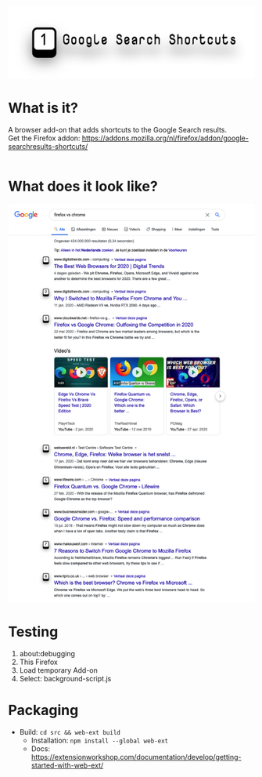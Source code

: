 <img src="Google Search Shortcuts logo.png">

# What is it?
A browser add-on that adds shortcuts to the Google Search results.<br>
Get the Firefox addon: <a href="https://addons.mozilla.org/nl/firefox/addon/google-searchresults-shortcuts/">https://addons.mozilla.org/nl/firefox/addon/google-searchresults-shortcuts/</a>
<br><br>

# What does it look like?
<img src="Google Search Shortcuts screenshot.png">

# Testing
1. about:debugging
2. This Firefox
3. Load temporary Add-on
3. Select: background-script.js

# Packaging
- Build: `cd src && web-ext build`
  - Installation: `npm install --global web-ext`
  - Docs: https://extensionworkshop.com/documentation/develop/getting-started-with-web-ext/
